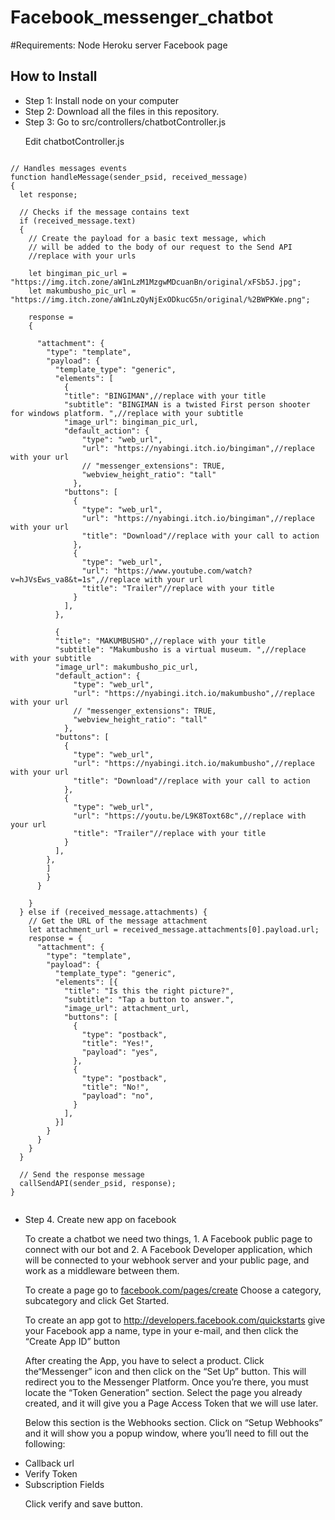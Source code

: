 # Facebook_messenger_chatbot

#Requirements:
Node
Heroku server
Facebook page

<nl></nl>
  <h2>How to Install</h2>
  <ul>
    <li>Step 1: Install node on your computer</li>
    <li>Step 2: Download all the files in this repository.</li>
    <li>Step 3: Go to src/controllers/chatbotController.js</li>
  <p> Edit chatbotController.js</p>

  </ul>
  
<pre>
<code>
// Handles messages events
function handleMessage(sender_psid, received_message)
{
  let response;

  // Checks if the message contains text
  if (received_message.text)
  {
    // Create the payload for a basic text message, which
    // will be added to the body of our request to the Send API
    //replace with your urls
    
    let bingiman_pic_url = "https://img.itch.zone/aW1nLzM1MzgwMDcuanBn/original/xFSb5J.jpg";
    let makumbusho_pic_url = "https://img.itch.zone/aW1nLzQyNjExODkucG5n/original/%2BWPKWe.png";
    
    response =
    {

      "attachment": {
        "type": "template",
        "payload": {
          "template_type": "generic",
          "elements": [
            {
            "title": "BINGIMAN",//replace with your title
            "subtitle": "BINGIMAN is a twisted First person shooter for windows platform. ",//replace with your subtitle
            "image_url": bingiman_pic_url,
            "default_action": {
                "type": "web_url",
                "url": "https://nyabingi.itch.io/bingiman",//replace with your url
                // "messenger_extensions": TRUE,
                "webview_height_ratio": "tall"
              },
            "buttons": [
              {
                "type": "web_url",
                "url": "https://nyabingi.itch.io/bingiman",//replace with your url
                "title": "Download"//replace with your call to action
              },
              {
                "type": "web_url",
                "url": "https://www.youtube.com/watch?v=hJVsEws_va8&t=1s",//replace with your url
                "title": "Trailer"//replace with your title
              }
            ],
          },

          {
          "title": "MAKUMBUSHO",//replace with your title
          "subtitle": "Makumbusho is a virtual museum. ",//replace with your subtitle
          "image_url": makumbusho_pic_url,
          "default_action": {
              "type": "web_url",
              "url": "https://nyabingi.itch.io/makumbusho",//replace with your url
              // "messenger_extensions": TRUE,
              "webview_height_ratio": "tall"
            },
          "buttons": [
            {
              "type": "web_url",
              "url": "https://nyabingi.itch.io/makumbusho",//replace with your url
              "title": "Download"//replace with your call to action
            },
            {
              "type": "web_url",
              "url": "https://youtu.be/L9K8Toxt68c",//replace with your url
              "title": "Trailer"//replace with your title
            }
          ],
        },
        ]
        }
      }

    }
  } else if (received_message.attachments) {
    // Get the URL of the message attachment
    let attachment_url = received_message.attachments[0].payload.url;
    response = {
      "attachment": {
        "type": "template",
        "payload": {
          "template_type": "generic",
          "elements": [{
            "title": "Is this the right picture?",
            "subtitle": "Tap a button to answer.",
            "image_url": attachment_url,
            "buttons": [
              {
                "type": "postback",
                "title": "Yes!",
                "payload": "yes",
              },
              {
                "type": "postback",
                "title": "No!",
                "payload": "no",
              }
            ],
          }]
        }
      }
    }
  }

  // Send the response message
  callSendAPI(sender_psid, response);
}

</code></pre>

<ul>
  <li>Step 4. Create new app on facebook</li>
  <p>To create a chatbot we need two things, 1. A Facebook public page to connect with our bot and 2. A Facebook Developer application, which will be connected to your webhook server and your public page, and work as a middleware between them.</p>
  
  <p> To create a page go to <a href="http://facebook.com/pages/create">facebook.com/pages/create</a> Choose a category, subcategory and click Get Started.</p>
  <p> To create an app got to <a href="http://developers.facebook.com/quickstarts">http://developers.facebook.com/quickstarts</a> give your Facebook app a name, type in your e-mail, and then click the “Create App ID” button</p>
  <p>After creating the App, you have to select a product. Click the“Messenger” icon and then click on the “Set Up” button. This will redirect you to the Messenger Platform.
Once you’re there, you must locate the “Token Generation” section. Select the page you already created, and it will give you a Page Access Token that we will use later.</p>
<p>Below this section is the Webhooks section. Click on “Setup Webhooks” and it will show you a popup window, where you’ll need to fill out the following:
  <li>Callback url</li>
  <li>Verify Token</li>
  <li>Subscription Fields</li>
  <p>Click verify and save button.</p>
</p>
    
</ul>
